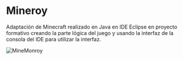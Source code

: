 # Mineroy
Adaptación de Minecraft realizado en Java en IDE Eclipse en proyecto formativo creando la parte lógica del juego y usando la interfaz de la consola del IDE para utilizar la interfaz.

![MineMonroy](https://github.com/Prouly/Mineroy/assets/80397239/f14ed817-b225-44c6-931f-486b3c53360c)

